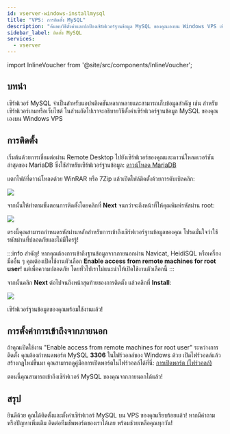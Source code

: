 ```yaml
---
id: vserver-windows-installmysql
title: "VPS: การติดตั้ง MySQL"
description: "ค้นพบวิธีตั้งค่าและปกป้องเซิร์ฟเวอร์ฐานข้อมูล MySQL ของคุณเองบน Windows VPS เพื่อการจัดการข้อมูลที่เชื่อถือได้ → เรียนรู้เพิ่มเติมตอนนี้"
sidebar_label: ติดตั้ง MySQL
services:
  - vserver
---
```


import InlineVoucher from '@site/src/components/InlineVoucher';


## บทนำ

เซิร์ฟเวอร์ MySQL จำเป็นสำหรับแอปพลิเคชันหลากหลายและสามารถเก็บข้อมูลสำคัญ เช่น สำหรับเซิร์ฟเวอร์เกมหรือเว็บไซต์ ในส่วนถัดไปเราจะอธิบายวิธีตั้งค่าเซิร์ฟเวอร์ฐานข้อมูล MySQL ของคุณเองบน Windows VPS

<InlineVoucher />

## การติดตั้ง

เริ่มต้นด้วยการเชื่อมต่อผ่าน Remote Desktop ไปยังเซิร์ฟเวอร์ของคุณและดาวน์โหลดเวอร์ชันล่าสุดของ MariaDB ซึ่งใช้สำหรับเซิร์ฟเวอร์ฐานข้อมูล: [ดาวน์โหลด MariaDB](https://mariadb.org/download/?t=mariadb) 

แตกไฟล์ที่ดาวน์โหลดด้วย WinRAR หรือ 7Zip แล้วเปิดไฟล์ติดตั้งด้วยการดับเบิลคลิก:

![](https://screensaver01.zap-hosting.com/index.php/s/aPZn6jmLK5NZybW/preview)

จากนั้นให้ทำตามขั้นตอนการติดตั้งโดยคลิกที่ **Next** จนกว่าจะถึงหน้าที่ให้คุณพิมพ์รหัสผ่าน root:

![](https://screensaver01.zap-hosting.com/index.php/s/gMrr8aHEM2eAG22/preview)

ตรงนี้คุณสามารถกำหนดรหัสผ่านหลักสำหรับการเข้าถึงเซิร์ฟเวอร์ฐานข้อมูลของคุณ โปรดมั่นใจว่าใช้รหัสผ่านที่ปลอดภัยและไม่มีใครรู้!

:::info
สำคัญ! หากคุณต้องการเข้าถึงฐานข้อมูลจากภายนอกผ่าน Navicat, HeidiSQL หรือเครื่องมืออื่น ๆ คุณต้องเปิดใช้งานตัวเลือก **Enable access from remote machines for root user**! แต่เพื่อความปลอดภัย โดยทั่วไปเราไม่แนะนำให้เปิดใช้งานตัวเลือกนี้
:::

จากนั้นคลิก **Next** ต่อไปจนถึงหน้าสุดท้ายของการติดตั้ง แล้วคลิกที่ **Install**:

![](https://screensaver01.zap-hosting.com/index.php/s/qYT3rrDrcXRb4gc/preview)

เซิร์ฟเวอร์ฐานข้อมูลของคุณพร้อมใช้งานแล้ว!

## การตั้งค่าการเข้าถึงจากภายนอก

ถ้าคุณเปิดใช้งาน "Enable access from remote machines for root user" ระหว่างการติดตั้ง คุณต้องกำหนดพอร์ต MySQL **3306** ในไฟร์วอลล์ของ Windows ด้วย เปิดไฟร์วอลล์แล้วสร้างกฎใหม่ขึ้นมา
คุณสามารถดูคู่มือการเปิดพอร์ตในไฟร์วอลล์ได้ที่นี่:
[การเปิดพอร์ต (ไฟร์วอลล์)](vserver-windows-port.md)

ตอนนี้คุณสามารถเข้าถึงเซิร์ฟเวอร์ MySQL ของคุณจากภายนอกได้แล้ว!

## สรุป

ยินดีด้วย คุณได้ติดตั้งและตั้งค่าเซิร์ฟเวอร์ MySQL บน VPS ของคุณเรียบร้อยแล้ว! หากมีคำถามหรือปัญหาเพิ่มเติม ติดต่อทีมซัพพอร์ตของเราได้เลย พร้อมช่วยเหลือคุณทุกวัน!

<InlineVoucher />